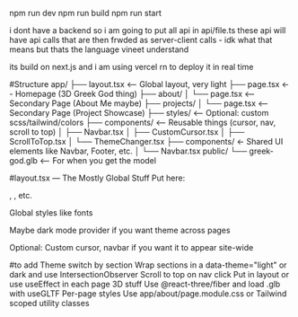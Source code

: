 npm run dev
npm run build
npm run start

i dont have a backend so i am going to put all api in api/file.ts
these api will have api calls that are then frwded as server-client calls - idk what that means but thats the language vineet understand

its build on next.js and i am using vercel rn to deploy it in real time

#Structure
app/
├── layout.tsx <-- Global layout, very light
├── page.tsx <-- Homepage (3D Greek God thing)
├── about/
│ └── page.tsx <-- Secondary Page (About Me maybe)
├── projects/
│ └── page.tsx <-- Secondary Page (Project Showcase)
├── styles/ <-- Optional: custom scss/tailwind/colors
├── components/ <-- Reusable things (cursor, nav, scroll to top)
│ ├── Navbar.tsx
│ ├── CustomCursor.tsx
│ ├── ScrollToTop.tsx
│ └── ThemeChanger.tsx
├── components/ ← Shared UI elements like Navbar, Footer, etc.
│ └── Navbar.tsx
public/
└── greek-god.glb <-- For when you get the model

#layout.tsx — The Mostly Global Stuff
Put here:

<html lang="en" />, <head>, etc.

Global styles like fonts

Maybe dark mode provider if you want theme across pages

Optional: Custom cursor, navbar if you want it to appear site-wide

#to add
Theme switch by section Wrap sections in a data-theme="light" or dark and use IntersectionObserver
Scroll to top on nav click Put <ScrollToTop /> in layout or use useEffect in each page
3D stuff Use @react-three/fiber and load .glb with useGLTF
Per-page styles Use app/about/page.module.css or Tailwind scoped utility classes
